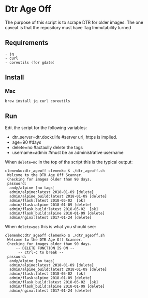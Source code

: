 # Dtr Age Off

The purpose of this script is to scrape DTR for older images. The one caveat is that the repository must have Tag Immutability turned

## Requirements
    - jq
    - curl
    - coreutils (for gdate)

## Install

### Mac
```
brew install jq curl coreutils
```

## Run
Edit the script for the following variables:

- dtr_server=dtr.dockr.life #server url, https is implied. 
- age=90 #days
- delete=no #actaully delete the tags
- username=admin #must be an administrative username

When `delete=no` in the top of ths script this is the typical output:

```
clemenko:dtr_ageoff clemenko $ ./dtr_ageoff.sh 
 Welcome to the DTR Age Off Scanner.
 Checking for images older than 90 days.
 password: 
  andy/alpine [no tags]
  admin/alpine:latest 2018-01-09 [delete] 
  admin/alpine_build:latest 2018-01-09 [delete] 
  admin/flask:latest 2018-05-02  [ok] 
  admin/flask:alpine 2018-01-09 [delete] 
  admin/flask_build:latest 2018-05-02  [ok] 
  admin/flask_build:alpine 2018-01-09 [delete] 
  admin/nginx:latest 2017-01-24 [delete] 
```

When `delete=yes` this is what you should see:

```
clemenko:dtr_ageoff clemenko $ ./dtr_ageoff.sh 
 Welcome to the DTR Age Off Scanner.
 Checking for images older than 90 days.
     -- DELETE FUNCTION IS ON --
      -- ctrl-c to break --  
 password: 
  andy/alpine [no tags]
  admin/alpine:latest 2018-01-09 [delete] 
  admin/alpine_build:latest 2018-01-09 [delete] 
  admin/flask:latest 2018-05-02  [ok] 
  admin/flask:alpine 2018-01-09 [delete] 
  admin/flask_build:latest 2018-05-02  [ok] 
  admin/flask_build:alpine 2018-01-09 [delete] 
  admin/nginx:latest 2017-01-24 [delete] 
```
